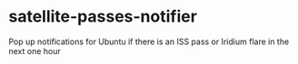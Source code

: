 satellite-passes-notifier
=========================

Pop up notifications for Ubuntu if there is an ISS pass or Iridium flare in the next one hour
